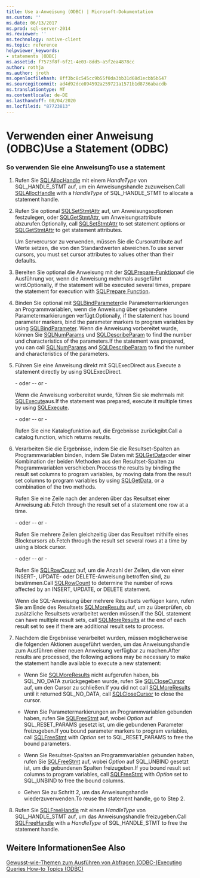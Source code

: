```yaml
---
title: Use a-Anweisung (ODBC) | Microsoft-Dokumentation
ms.custom: ''
ms.date: 06/13/2017
ms.prod: sql-server-2014
ms.reviewer: ''
ms.technology: native-client
ms.topic: reference
helpviewer_keywords:
- statements [ODBC]
ms.assetid: f7573f8f-6f21-4e03-8dd5-a5f2ea4878cc
author: rothja
ms.author: jroth
ms.openlocfilehash: 8ff3bc8c545cc9b55f0da3bb31d68d1ecbb5b547
ms.sourcegitcommit: ad4d92dce894592a259721a1571b1d8736abacdb
ms.translationtype: MT
ms.contentlocale: de-DE
ms.lasthandoff: 08/04/2020
ms.locfileid: "87723813"
---
```

# <a name="use-a-statement-odbc"></a><span data-ttu-id="cc406-102">Verwenden einer Anweisung (ODBC)</span><span class="sxs-lookup"><span data-stu-id="cc406-102">Use a Statement (ODBC)</span></span>
    
### <a name="to-use-a-statement"></a><span data-ttu-id="cc406-103">So verwenden Sie eine Anweisung</span><span class="sxs-lookup"><span data-stu-id="cc406-103">To use a statement</span></span>  
  
1.  <span data-ttu-id="cc406-104">Rufen Sie [SQLAllocHandle](https://go.microsoft.com/fwlink/?LinkId=58396) mit einem *HandleType* von SQL_HANDLE_STMT auf, um ein Anweisungshandle zuzuweisen.</span><span class="sxs-lookup"><span data-stu-id="cc406-104">Call [SQLAllocHandle](https://go.microsoft.com/fwlink/?LinkId=58396) with a *HandleType* of SQL_HANDLE_STMT to allocate a statement handle.</span></span>  
  
2.  <span data-ttu-id="cc406-105">Rufen Sie optional [SQLSetStmtAttr](../../native-client-odbc-api/sqlsetstmtattr.md) auf, um Anweisungsoptionen festzulegen, oder [SQLGetStmtAttr](../../native-client-odbc-api/sqlgetstmtattr.md), um Anweisungsattribute abzurufen.</span><span class="sxs-lookup"><span data-stu-id="cc406-105">Optionally, call [SQLSetStmtAttr](../../native-client-odbc-api/sqlsetstmtattr.md) to set statement options or [SQLGetStmtAttr](../../native-client-odbc-api/sqlgetstmtattr.md) to get statement attributes.</span></span>  
  
     <span data-ttu-id="cc406-106">Um Servercursor zu verwenden, müssen Sie die Cursorattribute auf Werte setzen, die von den Standardwerten abweichen.</span><span class="sxs-lookup"><span data-stu-id="cc406-106">To use server cursors, you must set cursor attributes to values other than their defaults.</span></span>  
  
3.  <span data-ttu-id="cc406-107">Bereiten Sie optional die Anweisung mit der [SQLPrepare-Funktion](https://go.microsoft.com/fwlink/?LinkId=59360)auf die Ausführung vor, wenn die Anweisung mehrmals ausgeführt wird.</span><span class="sxs-lookup"><span data-stu-id="cc406-107">Optionally, if the statement will be executed several times, prepare the statement for execution with [SQLPrepare Function](https://go.microsoft.com/fwlink/?LinkId=59360).</span></span>  
  
4.  <span data-ttu-id="cc406-108">Binden Sie optional mit [SQLBindParameter](../../native-client-odbc-api/sqlbindparameter.md)die Parametermarkierungen an Programmvariablen, wenn die Anweisung über gebundene Parametermarkierungen verfügt.</span><span class="sxs-lookup"><span data-stu-id="cc406-108">Optionally, if the statement has bound parameter markers, bind the parameter markers to program variables by using [SQLBindParameter](../../native-client-odbc-api/sqlbindparameter.md).</span></span> <span data-ttu-id="cc406-109">Wenn die Anweisung vorbereitet wurde, können Sie [SQLNumParams](https://go.microsoft.com/fwlink/?LinkId=58404) und [SQLDescribeParam](../../native-client-odbc-api/sqldescribeparam.md) to find the number und characteristics of the parameters.</span><span class="sxs-lookup"><span data-stu-id="cc406-109">If the statement was prepared, you can call [SQLNumParams](https://go.microsoft.com/fwlink/?LinkId=58404) and [SQLDescribeParam](../../native-client-odbc-api/sqldescribeparam.md) to find the number and characteristics of the parameters.</span></span>  
  
5.  <span data-ttu-id="cc406-110">Führen Sie eine Anweisung direkt mit SQLExecDirect aus.</span><span class="sxs-lookup"><span data-stu-id="cc406-110">Execute a statement directly by using SQLExecDirect.</span></span>  
  
     <span data-ttu-id="cc406-111">\- oder -</span><span class="sxs-lookup"><span data-stu-id="cc406-111">\- or -</span></span>  
  
     <span data-ttu-id="cc406-112">Wenn die Anweisung vorbereitet wurde, führen Sie sie mehrmals mit [SQLExecute](https://go.microsoft.com/fwlink/?LinkId=58400)aus.</span><span class="sxs-lookup"><span data-stu-id="cc406-112">If the statement was prepared, execute it multiple times by using [SQLExecute](https://go.microsoft.com/fwlink/?LinkId=58400).</span></span>  
  
     <span data-ttu-id="cc406-113">\- oder -</span><span class="sxs-lookup"><span data-stu-id="cc406-113">\- or -</span></span>  
  
     <span data-ttu-id="cc406-114">Rufen Sie eine Katalogfunktion auf, die Ergebnisse zurückgibt.</span><span class="sxs-lookup"><span data-stu-id="cc406-114">Call a catalog function, which returns results.</span></span>  
  
6.  <span data-ttu-id="cc406-115">Verarbeiten Sie die Ergebnisse, indem Sie die Resultset-Spalten an Programmvariablen binden, indem Sie Daten mit [SQLGetData](../../native-client-odbc-api/sqlgetdata.md)oder einer Kombination der beiden Methoden aus den Resultset-Spalten zu Programmvariablen verschieben.</span><span class="sxs-lookup"><span data-stu-id="cc406-115">Process the results by binding the result set columns to program variables, by moving data from the result set columns to program variables by using [SQLGetData](../../native-client-odbc-api/sqlgetdata.md), or a combination of the two methods.</span></span>  
  
     <span data-ttu-id="cc406-116">Rufen Sie eine Zeile nach der anderen über das Resultset einer Anweisung ab.</span><span class="sxs-lookup"><span data-stu-id="cc406-116">Fetch through the result set of a statement one row at a time.</span></span>  
  
     <span data-ttu-id="cc406-117">\- oder -</span><span class="sxs-lookup"><span data-stu-id="cc406-117">\- or -</span></span>  
  
     <span data-ttu-id="cc406-118">Rufen Sie mehrere Zeilen gleichzeitig über das Resultset mithilfe eines Blockcursors ab.</span><span class="sxs-lookup"><span data-stu-id="cc406-118">Fetch through the result set several rows at a time by using a block cursor.</span></span>  
  
     <span data-ttu-id="cc406-119">\- oder -</span><span class="sxs-lookup"><span data-stu-id="cc406-119">\- or -</span></span>  
  
     <span data-ttu-id="cc406-120">Rufen Sie [SQLRowCount](../../native-client-odbc-api/sqlrowcount.md) auf, um die Anzahl der Zeilen, die von einer INSERT-, UPDATE- oder DELETE-Anweisung betroffen sind, zu bestimmen.</span><span class="sxs-lookup"><span data-stu-id="cc406-120">Call [SQLRowCount](../../native-client-odbc-api/sqlrowcount.md) to determine the number of rows affected by an INSERT, UPDATE, or DELETE statement.</span></span>  
  
     <span data-ttu-id="cc406-121">Wenn die SQL-Anweisung über mehrere Resultsets verfügen kann, rufen Sie am Ende des Resultsets [SQLMoreResults](../../native-client-odbc-api/sqlmoreresults.md) auf, um zu überprüfen, ob zusätzliche Resultsets verarbeitet werden müssen.</span><span class="sxs-lookup"><span data-stu-id="cc406-121">If the SQL statement can have multiple result sets, call [SQLMoreResults](../../native-client-odbc-api/sqlmoreresults.md) at the end of each result set to see if there are additional result sets to process.</span></span>  
  
7.  <span data-ttu-id="cc406-122">Nachdem die Ergebnisse verarbeitet wurden, müssen möglicherweise die folgenden Aktionen ausgeführt werden, um das Anweisungshandle zum Ausführen einer neuen Anweisung verfügbar zu machen.</span><span class="sxs-lookup"><span data-stu-id="cc406-122">After results are processed, the following actions may be necessary to make the statement handle available to execute a new statement:</span></span>  
  
    -   <span data-ttu-id="cc406-123">Wenn Sie [SQLMoreResults](../../native-client-odbc-api/sqlmoreresults.md) nicht aufgerufen haben, bis SQL_NO_DATA zurückgegeben wurde, rufen Sie [SQLCloseCursor](../../native-client-odbc-api/sqlclosecursor.md) auf, um den Cursor zu schließen.</span><span class="sxs-lookup"><span data-stu-id="cc406-123">If you did not call [SQLMoreResults](../../native-client-odbc-api/sqlmoreresults.md) until it returned SQL_NO_DATA, call [SQLCloseCursor](../../native-client-odbc-api/sqlclosecursor.md) to close the cursor.</span></span>  
  
    -   <span data-ttu-id="cc406-124">Wenn Sie Parametermarkierungen an Programmvariablen gebunden haben, rufen Sie [SQLFreeStmt](../../native-client-odbc-api/sqlfreestmt.md) auf, wobei *Option* auf SQL_RESET_PARAMS gesetzt ist, um die gebundenen Parameter freizugeben.</span><span class="sxs-lookup"><span data-stu-id="cc406-124">If you bound parameter markers to program variables, call [SQLFreeStmt](../../native-client-odbc-api/sqlfreestmt.md) with *Option* set to SQL_RESET_PARAMS to free the bound parameters.</span></span>  
  
    -   <span data-ttu-id="cc406-125">Wenn Sie Resultset-Spalten an Programmvariablen gebunden haben, rufen Sie [SQLFreeStmt](../../native-client-odbc-api/sqlfreestmt.md) auf, wobei *Option* auf SQL_UNBIND gesetzt ist, um die gebundenen Spalten freizugeben.</span><span class="sxs-lookup"><span data-stu-id="cc406-125">If you bound result set columns to program variables, call [SQLFreeStmt](../../native-client-odbc-api/sqlfreestmt.md) with *Option* set to SQL_UNBIND to free the bound columns.</span></span>  
  
    -   <span data-ttu-id="cc406-126">Gehen Sie zu Schritt 2, um das Anweisungshandle wiederzuverwenden.</span><span class="sxs-lookup"><span data-stu-id="cc406-126">To reuse the statement handle, go to Step 2.</span></span>  
  
8.  <span data-ttu-id="cc406-127">Rufen Sie [SQLFreeHandle](../../native-client-odbc-api/sqlfreehandle.md) mit einem *HandleType* von SQL_HANDLE_STMT auf, um das Anweisungshandle freizugeben.</span><span class="sxs-lookup"><span data-stu-id="cc406-127">Call [SQLFreeHandle](../../native-client-odbc-api/sqlfreehandle.md) with a *HandleType* of SQL_HANDLE_STMT to free the statement handle.</span></span>  
  
## <a name="see-also"></a><span data-ttu-id="cc406-128">Weitere Informationen</span><span class="sxs-lookup"><span data-stu-id="cc406-128">See Also</span></span>  
 [<span data-ttu-id="cc406-129">Gewusst-wie-Themen zum Ausführen von Abfragen &#40;ODBC-&#41;</span><span class="sxs-lookup"><span data-stu-id="cc406-129">Executing Queries How-to Topics &#40;ODBC&#41;</span></span>](executing-queries-how-to-topics-odbc.md)  
  
  
